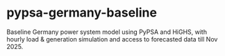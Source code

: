 # pypsa-germany-baseline
Baseline Germany power system model using PyPSA and HiGHS, with hourly load &amp; generation simulation and access to forecasted data till Nov 2025.
